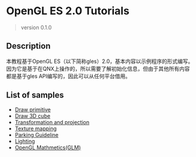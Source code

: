 # OpenGL ES 2.0 Tutorials
> version 0.1.0

## <a name="description"></a>Description
本教程基于OpenGL ES（以下简称gles）2.0，基本内容以示例程序的形式编写。因为它是基于在QNX上操作的，所以需要了解初始化信息，但由于其他所有内容都是基于gles API编写的，因此可以从任何平台借用。


## List of samples 

* [Draw primitive](./gles-triangle/README.md)
* [Draw 3D cube](./gles-3d-cube/README.md)
* [Transformation and projection](./gles-mvp/README.md)
* [Texture mapping](./gles-3d-cube-texture/README.md)
* [Parking Guideline](./gles-guideline/README.md)
* [Lighting](./gles-lighting/README.md)
* [OpenGL Mathmetics(GLM)](./gles-glm/README.md)
